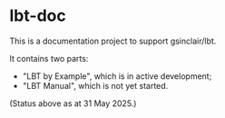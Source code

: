 # lbt-doc

This is a documentation project to support gsinclair/lbt.

It contains two parts:
* "LBT by Example", which is in active development;
* "LBT Manual", which is not yet started.

(Status above as at 31 May 2025.)
